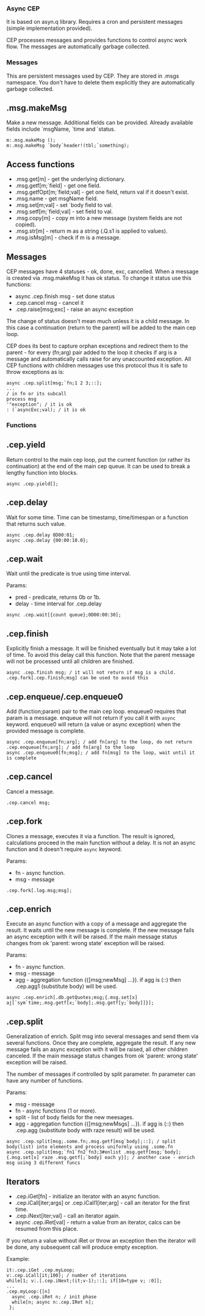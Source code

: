 ### Async CEP

It is based on asyn.q library. Requires a cron and persistent messages (simple implementation provided).

CEP processes messages and provides functions to control async work flow. The messages are automatically garbage collected.

### Messages

This are persistent messages used by CEP. They are stored in .msgs namespace. You don't have to delete them explicitly they are automatically garbage collected.

## .msg.makeMsg

Make a new message. Additional fields can be provided. Already available fields include \`msgName, \`time and \`status.

```
m:.msg.makeMsg ();
m:.msg.makeMsg `body`header!(tbl;`something);
```

## Access functions

* .msg.get[m] - get the underlying dictionary.
* .msg.getf[m;\`field] - get one field.
* .msg.getfOpt[m;\`field;val] - get one field, return val if it doesn't exist.
* .msg.name - get msgName field.
* .msg.set[m;val] - set \`body field to val.
* .msg.setf[m;\`field;val] - set field to val.
* .msg.copy[m] - copy m into a new message (system fields are not copied).
* .msg.str[m] - return m as a string (.Q.s1 is applied to values).
* .msg.isMsg[m] - check if m is a message.

## Messages

CEP messages have 4 statuses - ok, done, exc, cancelled. When a message is created via .msg.makeMsg it has ok status. To change it status use this functions:

* async .cep.finish msg - set done status
* .cep.cancel msg - cancel it
* .cep.raise[msg;exc] - raise an async exception

The change of status doesn't mean much unless it is a child message. In this case a continuation (return to the parent) will be added to the main cep loop.

CEP does its best to capture orphan exceptions and redirect them to the parent - for every (fn;arg) pair added to the loop it checks if arg is a message and automatically calls raise for any unaccounted exception. All CEP functions with children messages use this protocol thus it is safe to throw exceptions as is:
```
async .cep.split[msg;`fn;1 2 3;::];
...
/ in fn or its subcall
process msg
'"exception"; / it is ok
: (`asyncExc;val); / it is ok
```

### Functions


## .cep.yield

Return control to the main cep loop, put the current function (or rather its continuation) at the end of the main cep queue. It can be used to break a lengthy function into blocks.

```
async .cep.yield[];
```

## .cep.delay

Wait for some time. Time can be timestamp, time/timespan or a function that returns such value.

```
async .cep.delay 0D00:01;
async .cep.delay {00:00:10.0};
```

## .cep.wait

Wait until the predicate is true using time interval.

Params:
* pred - predicate, returns 0b or 1b.
* delay - time interval for .cep.delay

```
async .cep.wait[{count queue};0D00:00:30];
```

## .cep.finish

Explicitly finish a message. It will be finished eventually but it may take a lot of time. To avoid this delay call this function. Note that the parent message will not be processed until all children are finished.

```
async .cep.finish msg; / it will not return if msg is a child. .cep.fork[.cep.finish;msg] can be used to avoid this
```

## .cep.enqueue/.cep.enqueue0

Add (function;param) pair to the main cep loop. enqueue0 requires that param is a message. enqueue will not return if you call it with `async` keyword. enqueue0 will return (a value or async exception) when the provided message is complete.

```
async .cep.enqueue[fn;arg]; / add fn[arg] to the loop, do not return
.cep.enqueue[fn;arg]; / add fn[arg] to the loop
async .cep.enqueue0[fn;msg]; / add fn[msg] to the loop, wait until it is complete
```

## .cep.cancel

Cancel a message.

```
.cep.cancel msg;
```

## .cep.fork

Clones a message, executes it via a function. The result is ignored, calculations proceed in the main function without a delay. It is not an async function and it doesn't require `async` keyword.

Params:
* fn - async function.
* msg - message

```
.cep.fork[.log.msg;msg];
```

## .cep.enrich

Execute an async function with a copy of a message and aggregate the result. It waits until the new message is complete. If the new message fails an async exception with it will be raised. If the main message status changes from ok 'parent: wrong state' exception will be raised.

Params:
* fn - async function.
* msg - message
* agg - aggregation function ({[msg;newMsg] ...}). if agg is (::) then .cep.agg1 (substitute body) will be used.

```
async .cep.enrich[.db.getQuotes;msg;{.msg.set[x] aj[`sym`time;.msg.getf[x;`body];.msg.getf[y;`body]]}];
```

## .cep.split

Generalization of enrich. Split msg into several messages and send them via several functions. Once they are complete, aggregate the result. If any new message fails an async exception with it will be raised, all other children canceled. If the main message status changes from ok 'parent: wrong state' exception will be raised.

The number of messages if controlled by split parameter. fn parameter can have any number of functions.

Params:
* msg - message
* fn - async functions (1 or more).
* split - list of body fields for the new meesages.
* agg - aggregation function ({[msg;newMsgs] ...}). if agg is (::) then .cep.agg (substitute body with raze result) will be used.

```
async .cep.split[msg;.some.fn;.msg.getf[msg`body];::]; / split body(list) into elements and process uniformly using .some.fn
async .cep.split[msg;`fn1`fn2`fn3;3#enlist .msg.getf[msg;`body];{.msg.set[x] raze .msg.getf[;`body] each y}]; / another case - enrich msg using 3 different funcs
```

## Iterators

* .cep.iGet[fn] - initialize an iterator with an async function.
* .cep.iCall[iter;args] or .cep.iCall1[iter;arg] - call an iterator for the first time.
* .cep.iNext[iter;val] - call an iterator again.
* async .cep.iRet[val] - return a value from an iterator, calcs can be resumed from this place.

If you return a value without iRet or throw an exception then the iterator will be done, any subsequent call will produce empty exception.

Example:
```
it:.cep.iGet .cep.myLoop;
v:.cep.iCall[it;100]; / number of iterations
while[1; v:.[.cep.iNext;(it;v-1);::]; if[10=type v; :0]];
...
.cep.myLoop:{[n]
  async .cep.iRet n; / init phase
  while[n; async n:.cep.IRet n];
 };
```